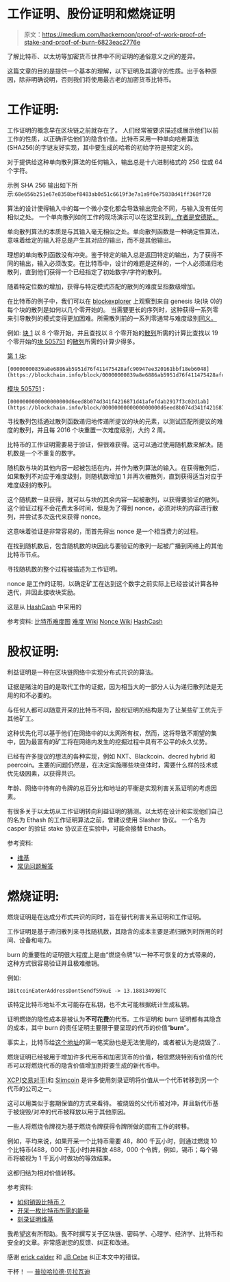 # 工作证明、股份证明和燃烧证明

> 原文：<https://medium.com/hackernoon/proof-of-work-proof-of-stake-and-proof-of-burn-6823eac2776e>

了解比特币、以太坊等加密货币世界中不同证明的通俗意义之间的差异。

这篇文章的目的是提供一个基本的理解，以下证明及其遵守的性质。出于各种原因，除非明确说明，否则我们将使用最古老的加密货币比特币。

# 工作证明:

工作证明的概念早在区块链之前就存在了。
人们经常被要求描述或展示他们以前工作的性质，以正确评估他们的隐含价值。比特币采用一种单向哈希算法(SHA256)的字谜友好实现，其中要生成的哈希的初始字符是预定义的。

对于提供给这种单向散列算法的任何输入，输出总是十六进制格式的 256 位或 64 个字符。

示例 SHA 256 输出如下所示:`68e656b251e67e8358bef8483ab0d51c6619f3e7a1a9f0e75838d41ff368f728`

算法的设计使得输入中的每一个微小变化都会导致输出完全不同，与输入没有任何相似之处。
一个单向散列如何工作的现场演示可以在这里找到[，作者是安德斯。](https://anders.com/blockchain/hash.html)

单向散列算法的本质是与其输入毫无相似之处。单向散列函数是一种确定性算法，意味着给定的输入将总是产生其对应的输出，而不是其他输出。

理想的单向散列函数没有冲突。鉴于特定的输入总是返回特定的输出，为了获得不同的输出，输入必须改变。在比特币中，设计的难题是这样的，一个人必须递归地散列，直到他们获得一个已经指定了初始数字/字符的散列。

随着特定位数的增加，获得与特定模式匹配的散列的难度呈指数级增加。

在比特币的例子中，我们可以在 [blockexplorer](https://blockchain.info/block/000000000019d6689c085ae165831e934ff763ae46a2a6c172b3f1b60a8ce26f) 上观察到来自 genesis 块(块 0)的每个块的散列是如何以几个零开始的。
当需要更长的序列时，这种获得一系列零来引导散列的模式变得更加困难。所需散列前的一系列零通常与难度级别[同义。](https://en.bitcoin.it/wiki/Difficulty)

例如:
[块 1](https://blockchain.info/block/00000000839a8e6886ab5951d76f411475428afc90947ee320161bbf18eb6048) 以 8 个零开始，并且查找以 8 个零开始的[散列](https://blockchain.info/block-index/14850/00000000839a8e6886ab5951d76f411475428afc90947ee320161bbf18eb6048)所需的计算比查找以 19 个零开始的[块 505751](https://blockchain.info/block/0000000000000000000d6eed8b074d341f4216871d41afefdab2917f3c02d1ab) 的[散列](https://blockchain.info/block-index/1668012/0000000000000000000d6eed8b074d341f4216871d41afefdab2917f3c02d1ab)所需的计算少得多。

[第 1 块](https://blockchain.info/block/00000000839a8e6886ab5951d76f411475428afc90947ee320161bbf18eb6048):

```
[00000000839a8e6886ab5951d76f411475428afc90947ee320161bbf18eb6048](https://blockchain.info/block/00000000839a8e6886ab5951d76f411475428afc90947ee320161bbf18eb6048)
```

[模块 505751](https://blockchain.info/block/0000000000000000000d6eed8b074d341f4216871d41afefdab2917f3c02d1ab) :

```
[0000000000000000000d6eed8b074d341f4216871d41afefdab2917f3c02d1ab](https://blockchain.info/block/0000000000000000000d6eed8b074d341f4216871d41afefdab2917f3c02d1ab)
```

寻找散列包括通过散列函数递归地传递所提议的块的元素，以测试匹配所提议的难度的散列，并且每 2016 个块重置一次难度级别，大约 2 周。

比特币的工作证明需要易于验证，但很难获得。这可以通过使用随机数来解决。随机数是一个不重复的数字。

随机数与块的其他内容一起被包括在内，并作为散列算法的输入。在获得散列后，如果散列不对应于难度级别，则随机数增加 1 并再次被散列，直到获得适当对应于难度级别的散列。

这个随机数一旦获得，就可以与块的其余内容一起被散列，以获得要验证的散列。这个验证过程不会花费太多时间，但是为了得到 nonce，必须对块的内容进行散列，并尝试多次迭代来获得 nonce。

这意味着验证是非常容易的，而首先得出 nonce 是一个相当费力的过程。

在找到随机数后，包含随机数的块因此与要验证的散列一起被广播到网络上的其他比特币节点。

寻找随机数的整个过程被描述为工作证明。

nonce 是工作的证明，以确定矿工在达到这个数字之前实际上已经尝试计算各种迭代，并因此接收块奖励。

这是从 [HashCash](https://en.bitcoin.it/wiki/Hashcash) 中采用的

参考资料:
[比特币难度图](https://bitcoinwisdom.com/bitcoin/difficulty)
[难度 Wiki](https://en.bitcoin.it/wiki/Difficulty) [Nonce Wiki](https://en.bitcoin.it/wiki/Nonce)
[HashCash](https://en.bitcoin.it/wiki/Hashcash)

# 股权证明:

利益证明是一种在区块链网络中实现分布式共识的算法。

证据是赌注的目的是取代工作的证据，因为相当大的一部分人认为递归散列法是无用的和不必要的。

与任何人都可以随意开采的比特币不同，股权证明的结构是为了让某些矿工优先于其他矿工。

这种优先化可以基于他们在网络中的以太网所有权，然而，这将导致不期望的集中，因为最富有的矿工将在网络内发生的挖掘过程中具有不公平的永久优势。

已经有许多提议的想法的各种实现，例如 NXT、Blackcoin、decred hybrid 和 peercoin。主要的问题仍然是，在决定实施哪些块变体时，需要什么样的技术或优先级因素，以获得共识。

年龄、网络中持有的令牌的总百分比和地址的平衡是实现利害关系证明的考虑因素。

有很多关于以太坊从工作证明转向利益证明的猜测。以太坊在设计和实现他们自己的名为 Ethash 的工作证明算法之前，曾建议使用 Slasher 协议。
一个名为 casper 的验证 stake 协议正在实验中，可能会接替 Ethash。

参考资料:

*   [维基](https://en.wikipedia.org/wiki/Proof-of-stake)
*   [常见问题解答](https://github.com/ethereum/wiki/wiki/Proof-of-Stake-FAQ)

# 燃烧证明:

燃烧证明是在达成分布式共识的同时，旨在替代利害关系证明和工作证明。

工作证明是基于递归散列来寻找随机数，其隐含的成本主要是递归散列时所用的时间、设备和电力。

burn 的重要性的证明很大程度上是由“燃烧令牌”以一种不可恢复的方式带来的，这种方式很容易验证并且极难撤销。

例如:

```
1BitcoinEaterAddressDontSendf59kuE -> 13.18813499BTC
```

该特定比特币地址不太可能存在私钥，也不太可能根据统计生成私钥。

证明燃烧的隐性成本是被认为**不可花费**的代币。工作证明和 burn 证明都有其隐含的成本，其中 burn 的责任证明主要限于要呈现的代币的价值“**burn**”。

事实上，比特币给[这个地址](https://blockchain.info/address/1A1zP1eP5QGefi2DMPTfTL5SLmv7DivfNa)的第一笔奖励也是无法使用的，或者被认为是烧毁了..

燃烧证明已经被用于增加许多代用币和加密货币的价值，相信燃烧特别有价值的代币可以将燃烧代币的隐含价值增加到将要生成的新代币中。

[XCP(交易对手)](https://counterparty.io/news/why-proof-of-burn/)和 [Slimcoin](https://slimco.in/) 是许多使用刻录证明将价值从一个代币转移到另一个代币的公司之一。

这可以用类似于套期保值的方式来看待。
被烧毁的父代币被对冲，并且新代币基于被烧毁/对冲的代币被释放以用于其他原因。

一些人将燃烧令牌视为基于燃烧令牌获得令牌所做的固有工作的转移。

例如，平均来说，如果开采一个比特币需要 48，800 千瓦小时，则通过燃烧 10 个比特币(488，000 千瓦小时)并释放 488，000 个令牌，例如，锡币；每个锡币将被视为 1 千瓦小时做功的等效结果。

这都归结为相对价值转移。

参考资料:

*   [如何销毁比特币？](/@alcio/how-to-destroy-bitcoins-255bb6f2142e)
*   [开采一枚比特币所需的能量](https://www.quora.com/How-many-kwh-does-it-take-on-average-to-mine-a-single-bitcoin)
*   [刻录证明维基](https://en.bitcoin.it/wiki/Proof_of_burn)

我希望这有所帮助。我不时撰写关于区块链、密码学、心理学、经济学、比特币和安全的文章。非常感谢您的反馈、纠正和改进。

感谢 [erick calder](https://medium.com/u/38883734144e?source=post_page-----6823eac2776e--------------------------------) 和 [JB Cebe](https://medium.com/u/baa792b286a8?source=post_page-----6823eac2776e--------------------------------) 纠正本文中的错误。

干杯！
— [普拉哈拉德·贝拉瓦迪](/@prahaladbelavadi)